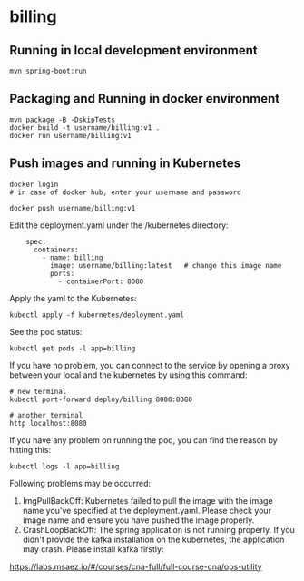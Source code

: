# billing

## Running in local development environment

```
mvn spring-boot:run
```

## Packaging and Running in docker environment

```
mvn package -B -DskipTests
docker build -t username/billing:v1 .
docker run username/billing:v1
```

## Push images and running in Kubernetes

```
docker login 
# in case of docker hub, enter your username and password

docker push username/billing:v1
```

Edit the deployment.yaml under the /kubernetes directory:
```
    spec:
      containers:
        - name: billing
          image: username/billing:latest   # change this image name
          ports:
            - containerPort: 8080

```

Apply the yaml to the Kubernetes:
```
kubectl apply -f kubernetes/deployment.yaml
```

See the pod status:
```
kubectl get pods -l app=billing
```

If you have no problem, you can connect to the service by opening a proxy between your local and the kubernetes by using this command:
```
# new terminal
kubectl port-forward deploy/billing 8080:8080

# another terminal
http localhost:8080
```

If you have any problem on running the pod, you can find the reason by hitting this:
```
kubectl logs -l app=billing
```

Following problems may be occurred:

1. ImgPullBackOff:  Kubernetes failed to pull the image with the image name you've specified at the deployment.yaml. Please check your image name and ensure you have pushed the image properly.
1. CrashLoopBackOff: The spring application is not running properly. If you didn't provide the kafka installation on the kubernetes, the application may crash. Please install kafka firstly:

https://labs.msaez.io/#/courses/cna-full/full-course-cna/ops-utility

